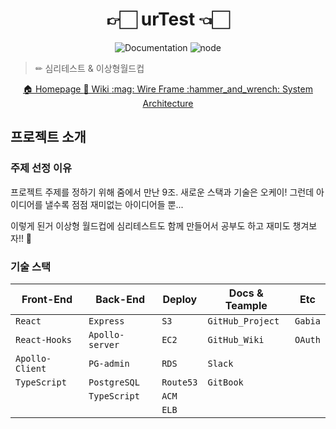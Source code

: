 <h1 align="center">👉🏻 urTest 👈🏻</h1>
<p align="center">
    <img alt="Documentation" src="https://img.shields.io/badge/documentation-yes-brightgreen.svg" />
    <img alt="node" src="https://img.shields.io/badge/node-14.16.0-brightgreen" />
</p>

> ✏ 심리테스트 & 이상형월드컵
  <p align="center">
    <a href="https://urtest.shop">🏠 Homepage   </a>
    <!-- <a href="https://youtu.be/uBEj5ZkDewI">📺  시연 영상   </a> -->
    <a href="https://github.com/codestates/urtest-client/wiki">📖 Wiki   </a>
    <a href="https://github.com/codestates/urtest-client/wiki/WireFrame">:mag: Wire Frame   </a>
    <a href="https://github.com/codestates/urtest-client/wiki/System-Architecture">:hammer_and_wrench: System Architecture   </a>
    <br />
    <!-- <a href="https://github.com/codestates/exitGiftShop-client/wiki/Feature-List">:package: Feature List   </a> -->
    <!-- <a href="https://github.com/codestates/exitGiftShop-client/wiki/Database-Scheme">🗄 Database Scheme   </a> -->
    <!-- <a href="https://github.com/codestates/exitGiftShop-client/wiki/Work-Flow">🌈  Feature Work Flow   </a> -->
    <!-- <a href="https://back.exitgift.shop:4000/docs/">📘 Api Docs</a> -->
    <!-- <a href="https://www.miricanvas.com/v/1b33h1">📗 발표 자료   </a> -->
  </p>

## 프로젝트 소개

### 주제 선정 이유

프로젝트 주제를 정하기 위해 줌에서 만난 9조. 새로운 스택과 기술은 오케이! 그런데 아이디어를 낼수록 점점 재미없는 아이디어들 뿐...

이렇게 된거 이상형 월드컵에 심리테스트도 함께 만들어서 공부도 하고 재미도 챙겨보자!! 👊

### 기술 스택

| Front-End        | Back-End        | Deploy       | Docs & Teample  | Etc            |
| ---------------- | --------------- | ------------ | --------------- | -------------- |
| `React`          | `Express`       | `S3`         | `GitHub_Project`| `Gabia`        |
| `React-Hooks`    | `Apollo-server` | `EC2`        | `GitHub_Wiki`   | `OAuth`        |
| `Apollo-Client`  | `PG-admin`      | `RDS`        | `Slack`         |                |
| `TypeScript`     | `PostgreSQL`    | `Route53`    | `GitBook`       |                |
|                  | `TypeScript`    | `ACM`        |                 |                |
|                  |                 | `ELB`        |                 |                |

